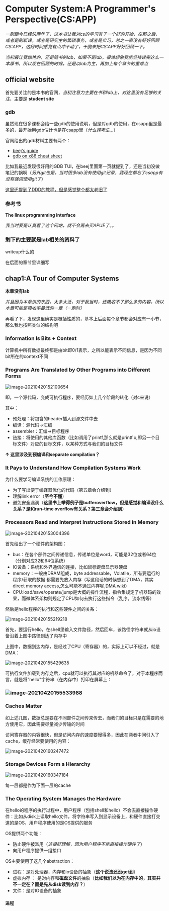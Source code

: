 # Computer System:A Programmer's Perspective(CS:APP)

*一刷距今已经快两年了，这本书让我对cs的学习有了一个好的开始，在那之后，或者是刷新课，或者是研究生的繁琐事务，或者是实习，总之一直没有好好回顾CS:APP，这段时间感觉有点冲不动了，干脆来把CS:APP好好回顾一下。*

*当初最让我惊艳的，还是随书的lab，如果不是lab，很难想象我能坚持读完这么一本厚书，所以现在回顾的时候，还是以lab为主，再加上每个章节的重难点*

## official website

首先要关注的是本书的官网，*当初注意力主要在书和lab上，对这里没有足够的关注*，主要是 **student site**

### gdb

虽然现在很多课都会给一些gdb的使用说明，但是对gdb的使用，在csapp里是最多的，最开始用gdb估计也是在csapp里（*什么跨考生...*）

官网给出的gdb材料主要有两个：

* [beej's guide](http://beej.us/guide/bggdb/)
* [gdb on x86 cheat sheet](http://csapp.cs.cmu.edu/3e/docs/gdbnotes-x86-64.pdf)

比如我最近发现很好用的GDB TUI，在beej里面第一页就提到了，还是当初没做笔记的锅啊（*另外git也是，当时很多lab没有使用git记录，我现在都忘了csapp有没有强调使用git了*）

[这里还提到了DDD的教程，但是感觉整个都太老旧了](http://heather.cs.ucdavis.edu/~matloff/unix.html)

### 参考书

**The linux programming interface**

*我当时要是认真看了这个网站，就不会再去买APUE了。。*

### 剩下的主要就是lab相关的资料了

writeup什么的

在后面的章节里详细写

## chap1:A Tour of Computer Systems

**本章没有lab**

*并且因为本章讲的东西，太多太泛，对于我当时，还吸收不了那么多的内容，所以本章可能是吸收率最低的一章（一刷时）*

再看了下，发现这里确实是概括性质的，基本上后面每个章节都会对应有一小节，那么我也按照类似的结构吧

### Information Is Bits + Context

计算机中所有数据最终都是由bit即0/1表示，之所以能表示不同信息，是因为不同bit所在的context不同

### Programs Are Translated by Other Programs into Different Forms

![image-20210420152100654](https://raw.githubusercontent.com/RedemptionC/cloudimg/master/img/image-20210420152100654.png)

即，一个源代码，变成可执行程序，要经历如上几个阶段的转化（对c来说）

其中：

* 预处理：将包含的header插入到源文件中去
* 编译：源代码->汇编
* assembler：汇编->目标程序
* 链接：将使用的其他库函数（比如调用了printf,那么就是printf.o,即另一个目标文件）对应的目标文件，以某种方式与我们的目标文件

**↑ 这里涉及到预编译和separate compilation？**

### It Pays to Understand How Compilation Systems Work

为什么要学习编译系统的工作原理：

* 为了写出便于编译器优化的代码（第五章会介绍到）
* 理解link error（**至今不懂**）
* 避免安全漏洞（**这里书上举得例子是bufferoverflow，但是感觉和编译没什么关系？是和run-time overflow有关系？第三章会介绍到**）

### Processors Read and Interpret Instructions Stored in Memory

![image-20210420153004396](https://raw.githubusercontent.com/RedemptionC/cloudimg/master/img/image-20210420153004396.png)

首先给出了一个硬件的架构图：

* bus：在各个部件之间传递信息，传递单位是word，可能是32位或者64位（分别对应32和64位系统）
* IO设备：系统和外界通信的连接，比如鼠标键盘显示器硬盘
* memory：一般由DRAM组成，byte addressable，Volatile，所有要运行的程序/获取的数据 都需要先放入内存（写这段话的时候想到了DMA，其实direct memory access,怎么可能不通过内存呢,[DMA wiki](https://en.wikipedia.org/wiki/Direct_memory_access)）
* CPU:load/save/operate/jump是大概的操作流程，指令集规定了机器码的效果，而微体系架构则规定了CPU如何去执行这些指令（乱序，流水线等）

然后是hello程序的执行和这些硬件之间的关系：

![image-20210420155219218](https://raw.githubusercontent.com/RedemptionC/cloudimg/master/img/image-20210420155219218.png)

首先，要运行hello，在shell里输入文件路径，然后回车，该路径字符串就从io设备沿着上图中路径到达了内存中

上图中，数据到达内存，是经过了CPU（寄存器）的，实际上可以不经过，就是DMA：

![image-20210420155429635](https://raw.githubusercontent.com/RedemptionC/cloudimg/master/img/image-20210420155429635.png)

可执行文件加载到内存之后，cpu就可以执行其对应的机器命令了，对于本程序而言，就是将"hello"字符串（在内存中）打印在屏幕上：

### ![image-20210420155533988](https://raw.githubusercontent.com/RedemptionC/cloudimg/master/img/image-20210420155533988.png)

### Caches Matter

如上述几图，数据总是要在不同部件之间传来传去，而我们的目标只是在需要的地方使用它，因此需要尽量减少传输的时间

访问寄存器的内容很快，但是访问内存的速度要慢得多，因此在两者中间引入了cache，缓存经常要使用的内容：

![image-20210420160247472](https://raw.githubusercontent.com/RedemptionC/cloudimg/master/img/image-20210420160247472.png)

### Storage Devices Form a Hierarchy

![image-20210420160347184](https://raw.githubusercontent.com/RedemptionC/cloudimg/master/img/image-20210420160347184.png)

每一层都是作为下面一层的cache

### The Operating System Manages the Hardware

在hello的程序的执行过程中，用户程序（包括shell和hello）不会去直接操作硬件：比如从disk上读取hello文件，将字符串写入到显示设备上，和硬件直接打交道的是OS，用户程序使用的是OS提供的服务

OS提供两个功能：

* 防止硬件被滥用（*这很好理解，因为用户程序不能直接操作硬件了*）
* 向用户程序提供一组接口

OS主要使用了这几个abstraction：

* 进程：是对处理器，内存和io设备的抽象（**这个说法还没get到**）
* 虚拟内存 ： 是对内存和**磁盘文件**的抽象（**比如我们以为在内存中的，其实并不一定在？而是先从disk读到内存？**）
* 文件：是对IO设备的抽象

#### 进程

